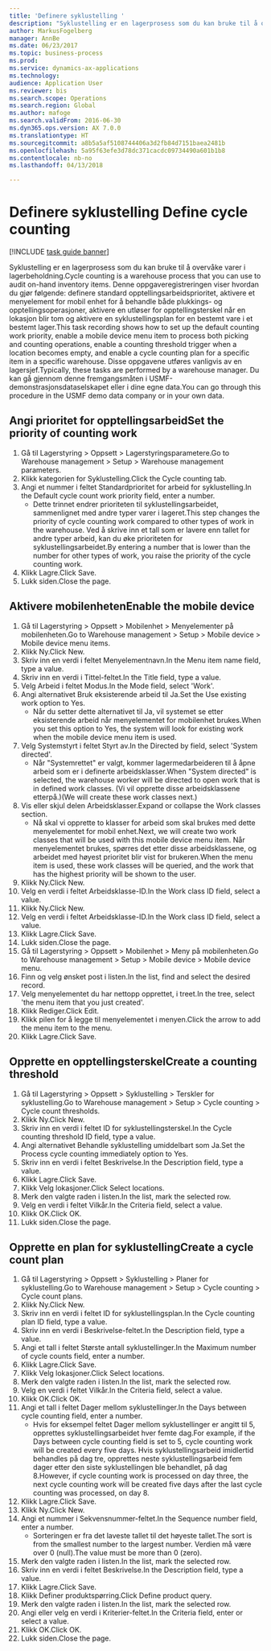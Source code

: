 ```yaml
--- 
title: 'Definere syklustelling '
description: "Syklustelling er en lagerprosess som du kan bruke til å overvåke varer i lagerbeholdning."
author: MarkusFogelberg
manager: AnnBe
ms.date: 06/23/2017
ms.topic: business-process
ms.prod: 
ms.service: dynamics-ax-applications
ms.technology: 
audience: Application User
ms.reviewer: bis
ms.search.scope: Operations
ms.search.region: Global
ms.author: mafoge
ms.search.validFrom: 2016-06-30
ms.dyn365.ops.version: AX 7.0.0
ms.translationtype: HT
ms.sourcegitcommit: a8b5a5af5108744406a3d2fb84d7151baea2481b
ms.openlocfilehash: 5a95f63efe3d78dc371cacdc09734490a601b1b8
ms.contentlocale: nb-no
ms.lasthandoff: 04/13/2018

---
```

# <a name="define-cycle-counting"></a><span data-ttu-id="57b82-103">Definere syklustelling </span><span class="sxs-lookup"><span data-stu-id="57b82-103">Define cycle counting</span></span> 

[!INCLUDE [task guide banner](../../includes/task-guide-banner.md)]

<span data-ttu-id="57b82-104">Syklustelling er en lagerprosess som du kan bruke til å overvåke varer i lagerbeholdning.</span><span class="sxs-lookup"><span data-stu-id="57b82-104">Cycle counting is a warehouse process that you can use to audit on-hand inventory items.</span></span> <span data-ttu-id="57b82-105">Denne oppgaveregistreringen viser hvordan du gjør følgende: definere standard opptellingsarbeidsprioritet, aktivere et menyelement for mobil enhet for å behandle både plukkings- og opptellingsoperasjoner, aktivere en utløser for opptellingsterskel når en lokasjon blir tom og aktivere en syklustellingsplan for en bestemt vare i et bestemt lager.</span><span class="sxs-lookup"><span data-stu-id="57b82-105">This task recording shows how to set up the default counting work priority, enable a mobile device menu item to process both picking and counting operations, enable a counting threshold trigger when a location becomes empty, and enable a cycle counting plan for a specific item in a specific warehouse.</span></span> <span data-ttu-id="57b82-106">Disse oppgavene utføres vanligvis av en lagersjef.</span><span class="sxs-lookup"><span data-stu-id="57b82-106">Typically, these tasks are performed by a warehouse manager.</span></span> <span data-ttu-id="57b82-107">Du kan gå gjennom denne fremgangsmåten i USMF-demonstrasjonsdataselskapet eller i dine egne data.</span><span class="sxs-lookup"><span data-stu-id="57b82-107">You can go through this procedure in the USMF demo data company or in your own data.</span></span>


## <a name="set-the-priority-of-counting-work"></a><span data-ttu-id="57b82-108">Angi prioritet for opptellingsarbeid</span><span class="sxs-lookup"><span data-stu-id="57b82-108">Set the priority of counting work</span></span>
1. <span data-ttu-id="57b82-109">Gå til Lagerstyring > Oppsett > Lagerstyringsparametere.</span><span class="sxs-lookup"><span data-stu-id="57b82-109">Go to Warehouse management > Setup > Warehouse management parameters.</span></span>
2. <span data-ttu-id="57b82-110">Klikk kategorien for Syklustelling.</span><span class="sxs-lookup"><span data-stu-id="57b82-110">Click the Cycle counting tab.</span></span>
3. <span data-ttu-id="57b82-111">Angi et nummer i feltet Standardprioritet for arbeid for syklustelling.</span><span class="sxs-lookup"><span data-stu-id="57b82-111">In the Default cycle count work priority field, enter a number.</span></span>
    * <span data-ttu-id="57b82-112">Dette trinnet endrer prioriteten til syklustellingsarbeidet, sammenlignet med andre typer varer i lageret.</span><span class="sxs-lookup"><span data-stu-id="57b82-112">This step changes the priority of cycle counting work compared to other types of work in the warehouse.</span></span> <span data-ttu-id="57b82-113">Ved å skrive inn et tall som er lavere enn tallet for andre typer arbeid, kan du øke prioriteten for syklustellingsarbeidet.</span><span class="sxs-lookup"><span data-stu-id="57b82-113">By entering a number that is lower than the number for other types of work, you raise the priority of the cycle counting work.</span></span>  
4. <span data-ttu-id="57b82-114">Klikk Lagre.</span><span class="sxs-lookup"><span data-stu-id="57b82-114">Click Save.</span></span>
5. <span data-ttu-id="57b82-115">Lukk siden.</span><span class="sxs-lookup"><span data-stu-id="57b82-115">Close the page.</span></span>

## <a name="enable-the-mobile-device"></a><span data-ttu-id="57b82-116">Aktivere mobilenheten</span><span class="sxs-lookup"><span data-stu-id="57b82-116">Enable the mobile device</span></span>
1. <span data-ttu-id="57b82-117">Gå til Lagerstyring > Oppsett > Mobilenhet > Menyelementer på mobilenheten.</span><span class="sxs-lookup"><span data-stu-id="57b82-117">Go to Warehouse management > Setup > Mobile device > Mobile device menu items.</span></span>
2. <span data-ttu-id="57b82-118">Klikk Ny.</span><span class="sxs-lookup"><span data-stu-id="57b82-118">Click New.</span></span>
3. <span data-ttu-id="57b82-119">Skriv inn en verdi i feltet Menyelementnavn.</span><span class="sxs-lookup"><span data-stu-id="57b82-119">In the Menu item name field, type a value.</span></span>
4. <span data-ttu-id="57b82-120">Skriv inn en verdi i Tittel-feltet.</span><span class="sxs-lookup"><span data-stu-id="57b82-120">In the Title field, type a value.</span></span>
5. <span data-ttu-id="57b82-121">Velg Arbeid i feltet Modus.</span><span class="sxs-lookup"><span data-stu-id="57b82-121">In the Mode field, select 'Work'.</span></span>
6. <span data-ttu-id="57b82-122">Angi alternativet Bruk eksisterende arbeid til Ja.</span><span class="sxs-lookup"><span data-stu-id="57b82-122">Set the Use existing work option to Yes.</span></span>
    * <span data-ttu-id="57b82-123">Når du setter dette alternativet til Ja, vil systemet se etter eksisterende arbeid når menyelementet for mobilenhet brukes.</span><span class="sxs-lookup"><span data-stu-id="57b82-123">When you set this option to Yes, the system will look for existing work when the mobile device menu item is used.</span></span>  
7. <span data-ttu-id="57b82-124">Velg Systemstyrt i feltet Styrt av.</span><span class="sxs-lookup"><span data-stu-id="57b82-124">In the Directed by field, select 'System directed'.</span></span>
    * <span data-ttu-id="57b82-125">Når "Systemrettet" er valgt, kommer lagermedarbeideren til å åpne arbeid som er i definerte arbeidsklasser.</span><span class="sxs-lookup"><span data-stu-id="57b82-125">When "System directed" is selected, the warehouse worker will be directed to open work that is in defined work classes.</span></span> <span data-ttu-id="57b82-126">(Vi vil opprette disse arbeidsklassene etterpå.)</span><span class="sxs-lookup"><span data-stu-id="57b82-126">(We will create these work classes next.)</span></span>  
8. <span data-ttu-id="57b82-127">Vis eller skjul delen Arbeidsklasser.</span><span class="sxs-lookup"><span data-stu-id="57b82-127">Expand or collapse the Work classes section.</span></span>
    * <span data-ttu-id="57b82-128">Nå skal vi opprette to klasser for arbeid som skal brukes med dette menyelementet for mobil enhet.</span><span class="sxs-lookup"><span data-stu-id="57b82-128">Next, we will create two work classes that will be used with this mobile device menu item.</span></span> <span data-ttu-id="57b82-129">Når menyelementet brukes, spørres det etter disse arbeidsklassene, og arbeidet med høyest prioritet blir vist for brukeren.</span><span class="sxs-lookup"><span data-stu-id="57b82-129">When the menu item is used, these work classes will be queried, and the work that has the highest priority will be shown to the user.</span></span>  
9. <span data-ttu-id="57b82-130">Klikk Ny.</span><span class="sxs-lookup"><span data-stu-id="57b82-130">Click New.</span></span>
10. <span data-ttu-id="57b82-131">Velg en verdi i feltet Arbeidsklasse-ID.</span><span class="sxs-lookup"><span data-stu-id="57b82-131">In the Work class ID field, select a value.</span></span>
11. <span data-ttu-id="57b82-132">Klikk Ny.</span><span class="sxs-lookup"><span data-stu-id="57b82-132">Click New.</span></span>
12. <span data-ttu-id="57b82-133">Velg en verdi i feltet Arbeidsklasse-ID.</span><span class="sxs-lookup"><span data-stu-id="57b82-133">In the Work class ID field, select a value.</span></span>
13. <span data-ttu-id="57b82-134">Klikk Lagre.</span><span class="sxs-lookup"><span data-stu-id="57b82-134">Click Save.</span></span>
14. <span data-ttu-id="57b82-135">Lukk siden.</span><span class="sxs-lookup"><span data-stu-id="57b82-135">Close the page.</span></span>
15. <span data-ttu-id="57b82-136">Gå til Lagerstyring > Oppsett > Mobilenhet > Meny på mobilenheten.</span><span class="sxs-lookup"><span data-stu-id="57b82-136">Go to Warehouse management > Setup > Mobile device > Mobile device menu.</span></span>
16. <span data-ttu-id="57b82-137">Finn og velg ønsket post i listen.</span><span class="sxs-lookup"><span data-stu-id="57b82-137">In the list, find and select the desired record.</span></span>
17. <span data-ttu-id="57b82-138">Velg menyelementet du har nettopp opprettet, i treet.</span><span class="sxs-lookup"><span data-stu-id="57b82-138">In the tree, select 'the menu item that you just created'.</span></span>
18. <span data-ttu-id="57b82-139">Klikk Rediger.</span><span class="sxs-lookup"><span data-stu-id="57b82-139">Click Edit.</span></span>
19. <span data-ttu-id="57b82-140">Klikk pilen for å legge til menyelementet i menyen.</span><span class="sxs-lookup"><span data-stu-id="57b82-140">Click the arrow to add the menu item to the menu.</span></span>
20. <span data-ttu-id="57b82-141">Klikk Lagre.</span><span class="sxs-lookup"><span data-stu-id="57b82-141">Click Save.</span></span>

## <a name="create-a-counting-threshold"></a><span data-ttu-id="57b82-142">Opprette en opptellingsterskel</span><span class="sxs-lookup"><span data-stu-id="57b82-142">Create a counting threshold</span></span>
1. <span data-ttu-id="57b82-143">Gå til Lagerstyring > Oppsett > Syklustelling > Terskler for syklustelling.</span><span class="sxs-lookup"><span data-stu-id="57b82-143">Go to Warehouse management > Setup > Cycle counting > Cycle count thresholds.</span></span>
2. <span data-ttu-id="57b82-144">Klikk Ny.</span><span class="sxs-lookup"><span data-stu-id="57b82-144">Click New.</span></span>
3. <span data-ttu-id="57b82-145">Skriv inn en verdi i feltet ID for syklustellingsterskel.</span><span class="sxs-lookup"><span data-stu-id="57b82-145">In the Cycle counting threshold ID field, type a value.</span></span>
4. <span data-ttu-id="57b82-146">Angi alternativet Behandle syklustelling umiddelbart som Ja.</span><span class="sxs-lookup"><span data-stu-id="57b82-146">Set the Process cycle counting immediately option to Yes.</span></span>
5. <span data-ttu-id="57b82-147">Skriv inn en verdi i feltet Beskrivelse.</span><span class="sxs-lookup"><span data-stu-id="57b82-147">In the Description field, type a value.</span></span>
6. <span data-ttu-id="57b82-148">Klikk Lagre.</span><span class="sxs-lookup"><span data-stu-id="57b82-148">Click Save.</span></span>
7. <span data-ttu-id="57b82-149">Klikk Velg lokasjoner.</span><span class="sxs-lookup"><span data-stu-id="57b82-149">Click Select locations.</span></span>
8. <span data-ttu-id="57b82-150">Merk den valgte raden i listen.</span><span class="sxs-lookup"><span data-stu-id="57b82-150">In the list, mark the selected row.</span></span>
9. <span data-ttu-id="57b82-151">Velg en verdi i feltet Vilkår.</span><span class="sxs-lookup"><span data-stu-id="57b82-151">In the Criteria field, select a value.</span></span>
10. <span data-ttu-id="57b82-152">Klikk OK.</span><span class="sxs-lookup"><span data-stu-id="57b82-152">Click OK.</span></span>
11. <span data-ttu-id="57b82-153">Lukk siden.</span><span class="sxs-lookup"><span data-stu-id="57b82-153">Close the page.</span></span>

## <a name="create-a-cycle-count-plan"></a><span data-ttu-id="57b82-154">Opprette en plan for syklustelling</span><span class="sxs-lookup"><span data-stu-id="57b82-154">Create a cycle count plan</span></span>
1. <span data-ttu-id="57b82-155">Gå til Lagerstyring > Oppsett > Syklustelling > Planer for syklustelling.</span><span class="sxs-lookup"><span data-stu-id="57b82-155">Go to Warehouse management > Setup > Cycle counting > Cycle count plans.</span></span>
2. <span data-ttu-id="57b82-156">Klikk Ny.</span><span class="sxs-lookup"><span data-stu-id="57b82-156">Click New.</span></span>
3. <span data-ttu-id="57b82-157">Skriv inn en verdi i feltet ID for syklustellingsplan.</span><span class="sxs-lookup"><span data-stu-id="57b82-157">In the Cycle counting plan ID field, type a value.</span></span>
4. <span data-ttu-id="57b82-158">Skriv inn en verdi i Beskrivelse-feltet.</span><span class="sxs-lookup"><span data-stu-id="57b82-158">In the Description field, type a value.</span></span>
5. <span data-ttu-id="57b82-159">Angi et tall i feltet Største antall syklustellinger.</span><span class="sxs-lookup"><span data-stu-id="57b82-159">In the Maximum number of cycle counts field, enter a number.</span></span>
6. <span data-ttu-id="57b82-160">Klikk Lagre.</span><span class="sxs-lookup"><span data-stu-id="57b82-160">Click Save.</span></span>
7. <span data-ttu-id="57b82-161">Klikk Velg lokasjoner.</span><span class="sxs-lookup"><span data-stu-id="57b82-161">Click Select locations.</span></span>
8. <span data-ttu-id="57b82-162">Merk den valgte raden i listen.</span><span class="sxs-lookup"><span data-stu-id="57b82-162">In the list, mark the selected row.</span></span>
9. <span data-ttu-id="57b82-163">Velg en verdi i feltet Vilkår.</span><span class="sxs-lookup"><span data-stu-id="57b82-163">In the Criteria field, select a value.</span></span>
10. <span data-ttu-id="57b82-164">Klikk OK.</span><span class="sxs-lookup"><span data-stu-id="57b82-164">Click OK.</span></span>
11. <span data-ttu-id="57b82-165">Angi et tall i feltet Dager mellom syklustellinger.</span><span class="sxs-lookup"><span data-stu-id="57b82-165">In the Days between cycle counting field, enter a number.</span></span>
    * <span data-ttu-id="57b82-166">Hvis for eksempel feltet Dager mellom syklustellinger er angitt til 5, opprettes syklustellingsarbeidet hver femte dag.</span><span class="sxs-lookup"><span data-stu-id="57b82-166">For example, if the Days between cycle counting field is set to 5, cycle counting work will be created every five days.</span></span> <span data-ttu-id="57b82-167">Hvis syklustellingsarbeid imidlertid behandles på dag tre, opprettes neste syklustellingsarbeid fem dager etter den siste syklustellingen ble behandlet, på dag 8.</span><span class="sxs-lookup"><span data-stu-id="57b82-167">However, if cycle counting work is processed on day three, the next cycle counting work will be created five days after the last cycle counting was processed, on day 8.</span></span>  
12. <span data-ttu-id="57b82-168">Klikk Lagre.</span><span class="sxs-lookup"><span data-stu-id="57b82-168">Click Save.</span></span>
13. <span data-ttu-id="57b82-169">Klikk Ny.</span><span class="sxs-lookup"><span data-stu-id="57b82-169">Click New.</span></span>
14. <span data-ttu-id="57b82-170">Angi et nummer i Sekvensnummer-feltet.</span><span class="sxs-lookup"><span data-stu-id="57b82-170">In the Sequence number field, enter a number.</span></span>
    * <span data-ttu-id="57b82-171">Sorteringen er fra det laveste tallet til det høyeste tallet.</span><span class="sxs-lookup"><span data-stu-id="57b82-171">The sort is from the smallest number to the largest number.</span></span> <span data-ttu-id="57b82-172">Verdien må være over 0 (null).</span><span class="sxs-lookup"><span data-stu-id="57b82-172">The value must be more than 0 (zero).</span></span>  
15. <span data-ttu-id="57b82-173">Merk den valgte raden i listen.</span><span class="sxs-lookup"><span data-stu-id="57b82-173">In the list, mark the selected row.</span></span>
16. <span data-ttu-id="57b82-174">Skriv inn en verdi i feltet Beskrivelse.</span><span class="sxs-lookup"><span data-stu-id="57b82-174">In the Description field, type a value.</span></span>
17. <span data-ttu-id="57b82-175">Klikk Lagre.</span><span class="sxs-lookup"><span data-stu-id="57b82-175">Click Save.</span></span>
18. <span data-ttu-id="57b82-176">Klikk Definer produktspørring.</span><span class="sxs-lookup"><span data-stu-id="57b82-176">Click Define product query.</span></span>
19. <span data-ttu-id="57b82-177">Merk den valgte raden i listen.</span><span class="sxs-lookup"><span data-stu-id="57b82-177">In the list, mark the selected row.</span></span>
20. <span data-ttu-id="57b82-178">Angi eller velg en verdi i Kriterier-feltet.</span><span class="sxs-lookup"><span data-stu-id="57b82-178">In the Criteria field, enter or select a value.</span></span>
21. <span data-ttu-id="57b82-179">Klikk OK.</span><span class="sxs-lookup"><span data-stu-id="57b82-179">Click OK.</span></span>
22. <span data-ttu-id="57b82-180">Lukk siden.</span><span class="sxs-lookup"><span data-stu-id="57b82-180">Close the page.</span></span>


